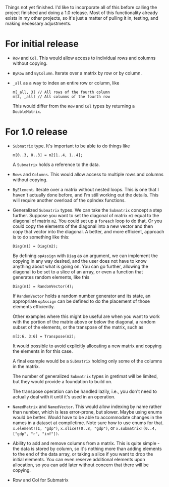 Things not yet finished. I'd like to incorporate all of this before
calling the project finished and doing a 1.0 release. Most of this
functionality already exists in my other projects, so it's just a matter
of pulling it in, testing, and making necessary adjustments.

# For initial release

- `Row` and `Col`. This would allow access to individual rows and columns
    without copying.
- `ByRow` and `ByColumn`. Iterate over a matrix by row or by column.
- `_all` as a way to index an entire row or column, like

    ```
    m[_all, 3] // All rows of the fourth column
    m[3, _all] // All columns of the fourth row
    ```
    
    This would differ from the `Row` and `Col` types by returning a `DoubleMatrix`.

# For 1.0 release

- `Submatrix` type. It's important to be able to do things like
    
    ```
    m[0..3, 0..3] = m2[1..4, 1..4];
    ```
    
    A `Submatrix` holds a reference to the data.
- `Rows` and `Columns`. This would allow access to multiple rows and
    columns without copying.
- `ByElement`. Iterate over a matrix without nested loops. This is one
    that I haven't actually done before, and I'm still working out the
    details. This will require another overload of the opIndex functions.
- Generalized `Submatrix` types. We can take the `Submatrix` concept a
    step further. Suppose you want to set the diagonal of matrix `m1`
    equal to the diagonal of matrix `m2`. You could set up a `foreach`
    loop to do that. Or you could copy the elements of the diagonal into
    a new vector and then copy that vector into the diagonal. A better,
    and more efficient, approach is to do something like this:
    
    ```
    Diag(m1) = Diag(m2);
    ```
    
    By defining `opAssign` with `Diag` as an argument, we can implement
    the copying in any way desired, and the user does not have
    to know anything about what is going on. You can go further, allowing
    the diagonal to be set to a slice of an array, or even a function
    that generates random elements, like this
    
    ```
    Diag(m1) = RandomVector(4);
    ```
    
    If `RandomVector` holds a random number generator and its state,
    an appropriate `opAssign` can be defined to do the placement of those
    elements efficiently.
    
    Other examples where this might be useful are when you want to work
    with the portion of the matrix above or below the diagonal, a random
    subset of the elements, or the transpose of the matrix, such as
    
    ```
    m[3:6, 3:6] = Transpose(m2);
    ```
    
    It would possible to avoid explicitly allocating a new matrix and
    copying the elements in for this case. 
    
    A final example would be a `Submatrix` holding only some of the columns
    in the matrix.
    
    The number of generalized
    `Submatrix` types in gretlmat will be limited, but they would provide a
    foundation to build on.
    
    The transpose operation can be handled lazily, i.e., you don't need to
    actually deal with it until it's used in an operation.
    
- `NamedMatrix` and `NamedVector`. This would allow indexing by name rather
    than number, which is less error-prone, but slower. Maybe using enums
    would be better. Would have to be able to accommodate changes in the
    names in a dataset at compiletime. Note sure how to use enums for that.
    `x.element!(1, "gdp")`, `x.slice!(0..8, "gdp")`, or `x.submatrix!(0..4, ["gdp", "r", "inf"])`.
- Ability to add and remove columns from a matrix. This is quite simple - the data is
    stored by column, so it's nothing more than adding elements to the end
    of the data array, or taking a slice if you want to drop the initial
    elements. You can even reserve additional elements upon allocation,
    so you can add later without concern that there will be copying.
- Row and Col for Submatrix
